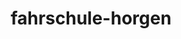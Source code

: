 ---
_schema: default
title: fahrschule-horgen
seo:
  description: "Fahrstunden in Horgen: Spannende Ausbildung zu fairen Preisen ✓ Sympathische Fahrlehrer:innen ✓ Komplettangebot inkl. VKU"
  title: "Fahrschule Loyal Horgen: Direkt zum Führerschein!"
  keywords:
    - fahrschule horgen
    - fahrschule horgenberg
    - mfk horgen
  openGraph:
    title: "Fahrschule Loyal Horgen: Direkt zum Führerschein!"
    description: "Fahrstunden in Horgen: Spannende Ausbildung zu fairen Preisen ✓ Sympathische Fahrlehrer:innen ✓ Komplettangebot inkl. VKU"
    url: https://www.fahrschuleloyal.ch/fahrschule-horgen
    type: website
    images:
      url: https://www.fahrschuleloyal.ch/loyal.logo.cdr.svg
  canonical: https://www.fahrschuleloyal.ch/fahrschule-horgen
  metadatabase: https://www.fahrschuleloyal.ch/fahrschule-horgen
seo_blocks:
  category: "Fahrschule Horgen"
  data:
    image:
      image_path: "/close-up-view-driving-instructor-holding-checklist-while-background-female-student-steering-driving-car_shrink.webp"
      alt_text: "traffic cones line up along sunlit asphalt road"
    upperparagraph: "Willkommen bei der Fahrschule Loyal in Horgen! Unsere erfahrenen Fahrlehrer:innen begleiten dich Schritt für Schritt auf deinem Weg zum Führerausweis. Ob du gerade erst anfängst oder bereits erste Erfahrungen gesammelt hast – bei uns bist du in besten Händen. Zahlreiche Fahrschüler:innen aus Horgen und Umgebung haben ihre Fahrprüfung erfolgreich mit uns bestanden."
    lowerparagraph: ""
  sections:
    - title: "Fahrstunden in Horgen – ab 59.-!"
      text: "Starte deine Fahrausbildung in Horgen mit einer unverbindlichen Probestunde ab 59 Schweizer Franken und erhalte einen ersten Eindruck von unserer professionellen Betreuung. Unsere Fahrlehrer:innen sorgen dafür, dass du dich von Anfang an wohlfühlst und dich Schritt für Schritt sicher im Strassenverkehr bewegst. Nutze diese Chance, um deinen Weg zum Führerausweis in einer entspannten Atmosphäre zu beginnen."
    - title: "Warum Fahrschule Loyal in Horgen?"
      text: "Unsere Fahrschule bietet dir eine individuelle und flexible Ausbildung, die genau auf deine Bedürfnisse zugeschnitten ist. Neben Fahrstunden unterstützen wir dich auch mit Kursen wie Verkehrskunde und Nothelfer, um dich optimal auf die Prüfung vorzubereiten. Mit unserem erfahrenen Team erlebst du eine professionelle Fahrausbildung, die Spass macht und dich sicher ans Ziel bringt."
    - title: "Jetzt in Horgen loslegen!"
      text: "Melde dich ganz einfach online oder telefonisch an und starte deine Reise zum Führerausweis mit der Fahrschule Loyal in Horgen. Unser engagiertes Team steht dir bei allen Fragen zur Seite und sorgt dafür, dass du optimal vorbereitet bist. Erlebe, wie wir dich mit Geduld und Fachwissen sicher durch deine Fahrausbildung begleiten."
contact_block:
  questionText: "Hast du Fragen oder benötigst du weitere Informationen?"
  welcomeText: "Wir freuen uns auf deine Kontaktaufnahme."
  phone: "+41 78 800 90 91"
  mail: "info@fahrschuleloyal.ch"
---